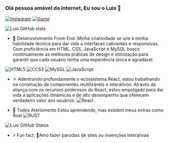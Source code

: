 ### Olá pessoa amável da internet, Eu sou o Luis 👋
[![Instagram](https://img.shields.io/badge/Instagram-E4405F?style=for-the-badge&logo=instagram&logoColor=white)](https://www.instagram.com/louie.moreira/)
[![Game](https://img.shields.io/badge/PlayStation-003791?style=for-the-badge&logo=playstation&logoColor=white)]()

![Luis GitHub stats](https://github-readme-stats.vercel.app/api?username=louiemoreira76&show_icons=true&theme=tokyonight)

- 🔭 Desenvolvimento Front-End:
  Minha criatividade se une à minha habilidade técnica para dar vida a interfaces cativantes e responsivas. Com proficiência em HTML, CSS, JavaScript e MySQL busco continuamente as melhores práticas de design e otimização para garantir que cada usuário tenha uma experiência única e agradável.

![HTML5](https://img.shields.io/badge/HTML5-E34F26?style=for-the-badge&logo=html5&logoColor=white)
![CCS3](https://img.shields.io/badge/CSS3-1572B6?style=for-the-badge&logo=css3&logoColor=white)
![MySQL](https://img.shields.io/badge/MySQL-00000F?style=for-the-badge&logo=mysql&logoColor=white)
![JavaScript](https://img.shields.io/badge/JavaScript-323330?style=for-the-badge&logo=javascript&logoColor=F7DF1E)

- ⚛️ Adentrando profundamente o ecossistema React, estou trabalhando na construção de componentes reutilizáveis e interativos. Através da aliança com os recursos poderosos do React, estou empolgado para dar vida a aplicações dinâmicas e de alto desempenho que oferecem verdadeiro valor aos usuários.
![React](https://img.shields.io/badge/React-20232A?style=for-the-badge&logo=react&logoColor=61DAFB)
  
- 🌱 Todos Ateriomente Estou aprendendo, mas existem meus extras como Rust ![RUST](https://img.shields.io/badge/Rust-000000?style=for-the-badge&logo=rust&logoColor=white)


![Luis GitHub Status](https://github-readme-stats.vercel.app/api/top-langs/?username=louiemoreira76&theme=blue-green)
- ⚡ Fun fact: 🤪Amo fazer parodias de sites ou invenções interativas
